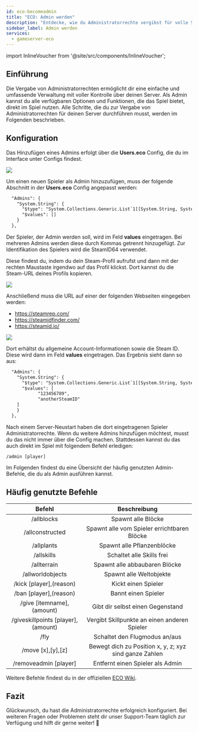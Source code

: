 ```yaml
---
id: eco-becomeadmin
title: "ECO: Admin werden"
description: "Entdecke, wie du Administratorrechte vergibst für volle Serverkontrolle und effizientes Spielmanagement → Jetzt mehr erfahren"
sidebar_label: Admin werden
services:
  - gameserver-eco
---
```


import InlineVoucher from '@site/src/components/InlineVoucher';

## Einführung
Die Vergabe von Administratorrechten ermöglicht dir eine einfache und umfassende Verwaltung mit voller Kontrolle über deinen Server. Als Admin kannst du alle verfügbaren Optionen und Funktionen, die das Spiel bietet, direkt im Spiel nutzen. Alle Schritte, die du zur Vergabe von Administratorrechten für deinen Server durchführen musst, werden im Folgenden beschrieben.  
<InlineVoucher />

## Konfiguration
Das Hinzufügen eines Admins erfolgt über die **Users.eco** Config, die du im Interface unter Configs findest.

![](https://screensaver01.zap-hosting.com/index.php/s/ACgPpyPfGmnmi8X/preview)



Um einen neuen Spieler als Admin hinzuzufügen, muss der folgende Abschnitt in der **Users.eco** Config angepasst werden:

```xml
  "Admins": {
    "System.String": {
      "$type": "System.Collections.Generic.List`1[[System.String, System.Private.CoreLib]], System.Private.CoreLib",
      "$values": []
    }
  },
```



Der Spieler, der Admin werden soll, wird im Feld **values** eingetragen. Bei mehreren Admins werden diese durch Kommas getrennt hinzugefügt. Zur Identifikation des Spielers wird die SteamID64 verwendet. 

Diese findest du, indem du dein Steam-Profil aufrufst und dann mit der rechten Maustaste irgendwo auf das Profil klickst. Dort kannst du die Steam-URL deines Profils kopieren.

![](https://screensaver01.zap-hosting.com/index.php/s/YQoe4tpFzbRTAqd/preview)



Anschließend muss die URL auf einer der folgenden Webseiten eingegeben werden:

- https://steamrep.com/
- https://steamidfinder.com/
- https://steamid.io/

![](https://screensaver01.zap-hosting.com/index.php/s/3RSya5KbWGfcgHr/preview)



Dort erhältst du allgemeine Account-Informationen sowie die Steam ID. Diese wird dann im Feld **values** eingetragen. Das Ergebnis sieht dann so aus:

```xml
  "Admins": {
    "System.String": {
      "$type": "System.Collections.Generic.List`1[[System.String, System.Private.CoreLib]], System.Private.CoreLib",
      "$values": [
			"123456789",
			"anotherSteamID"
	]
    }
  },
```



Nach einem Server-Neustart haben die dort eingetragenen Spieler Administratorrechte. Wenn du weitere Admins hinzufügen möchtest, musst du das nicht immer über die Config machen. Stattdessen kannst du das auch direkt im Spiel mit folgendem Befehl erledigen:

```
/admin [player]
```



Im Folgenden findest du eine Übersicht der häufig genutzten Admin-Befehle, die du als Admin ausführen kannst.



## Häufig genutzte Befehle

|              Befehl               |                      Beschreibung                       |
| :------------------------------: | :----------------------------------------------------: |
|             /allblocks             |                   Spawnt alle Blöcke                   |
|          /allconstructed           |         Spawnt alle vom Spieler errichtbaren Blöcke    |
|             /allplants             |                Spawnt alle Pflanzenblöcke              |
|             /allskills             |                   Schaltet alle Skills frei            |
|            /allterrain             |               Spawnt alle abbaubaren Blöcke            |
|          /allworldobjects          |                Spawnt alle Weltobjekte                 |
|      /kick [player],(reason)       |                      Kickt einen Spieler               |
|       /ban [player],(reason)       |                      Bannt einen Spieler               |
|     /give [itemname],(amount)      |                 Gibt dir selbst einen Gegenstand       |
| /giveskillpoints [player],(amount) |           Vergibt Skillpunkte an einen anderen Spieler |
|                /fly                |                    Schaltet den Flugmodus an/aus       |
|         /move [x],[y],[z]          | Bewegt dich zu Position x, y, z; xyz sind ganze Zahlen |
|       /removeadmin [player]        |               Entfernt einen Spieler als Admin         |

Weitere Befehle findest du in der offiziellen [ECO Wiki](https://eco.gamepedia.com/Chat_Commands).

## Fazit

Glückwunsch, du hast die Administratorrechte erfolgreich konfiguriert. Bei weiteren Fragen oder Problemen steht dir unser Support-Team täglich zur Verfügung und hilft dir gerne weiter! 🙂

<InlineVoucher />